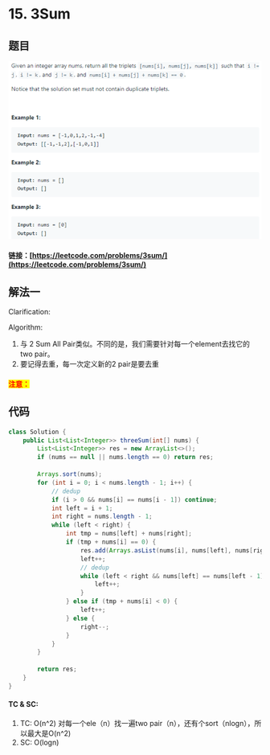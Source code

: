 # 15. 3Sum

## 题目

![](<.gitbook/assets/image (19).png>)

#### 链接：[https://leetcode.com/problems/3sum/](https://leetcode.com/problems/3sum/)

## 解法一

Clarification:&#x20;

Algorithm:&#x20;

1. 与 2 Sum All Pair类似。不同的是，我们需要针对每一个element去找它的two pair。
2. 要记得去重，每一次定义新的2 pair是要去重

#### <mark style="color:red;">注意：</mark>

## 代码

```java
class Solution {
    public List<List<Integer>> threeSum(int[] nums) {
        List<List<Integer>> res = new ArrayList<>();  
        if (nums == null || nums.length == 0) return res;
        
        Arrays.sort(nums);
        for (int i = 0; i < nums.length - 1; i++) {
            // dedup
            if (i > 0 && nums[i] == nums[i - 1]) continue;
            int left = i + 1;
            int right = nums.length - 1;
            while (left < right) {
                int tmp = nums[left] + nums[right];
                if (tmp + nums[i] == 0) {
                    res.add(Arrays.asList(nums[i], nums[left], nums[right]));
                    left++;
                    // dedup
                    while (left < right && nums[left] == nums[left - 1]) {
                        left++;
                    }
                } else if (tmp + nums[i] < 0) {
                    left++;
                } else {
                    right--;
                }
            }
        }
        
        return res;
    }
}
```

#### TC & SC:&#x20;

1. TC: O(n^2) 对每一个ele（n）找一遍two pair（n），还有个sort（nlogn），所以最大是O(n^2)
2. SC: O(logn)
